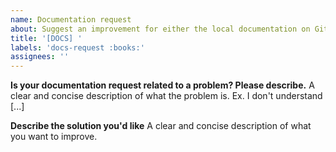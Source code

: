 ```yaml
---
name: Documentation request
about: Suggest an improvement for either the local documentation on GitHub or the website documentation
title: '[DOCS] '
labels: 'docs-request :books:'
assignees: ''
---
```


**Is your documentation request related to a problem? Please describe.**
A clear and concise description of what the problem is. Ex. I don't understand [...]

**Describe the solution you'd like**
A clear and concise description of what you want to improve.
